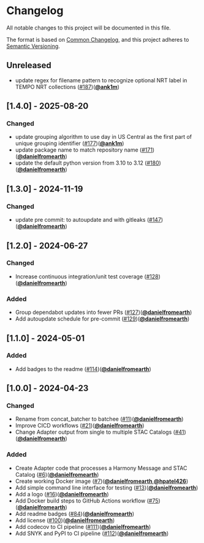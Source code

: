 # Changelog
All notable changes to this project will be documented in this file.

The format is based on [Common Changelog](https://common-changelog.org/),
and this project adheres to [Semantic Versioning](https://semver.org/spec/v2.0.0.html).

## Unreleased

- update regex for filename pattern to recognize optional NRT label in TEMPO NRT collections ([#187](https://github.com/nasa/batchee/pull/187))([**@ank1m**](https://github.com/ank1m))

## [1.4.0] - 2025-08-20

### Changed

- update grouping algorithm to use day in US Central as the first part of unique grouping identifier ([#177](https://github.com/nasa/batchee/pull/177))([**@ank1m**](https://github.com/ank1m))
- update package name to match repository name ([#171](https://github.com/nasa/batchee/pull/171))([**@danielfromearth**](https://github.com/danielfromearth))
- update the default python version from 3.10 to 3.12 ([#180](https://github.com/nasa/batchee/pull/180))([**@danielfromearth**](https://github.com/danielfromearth))

## [1.3.0] - 2024-11-19

### Changed

- update pre commit: to autoupdate and with gitleaks ([#147](https://github.com/nasa/batchee/pull/147))([**@danielfromearth**](https://github.com/danielfromearth))

## [1.2.0] - 2024-06-27

### Changed

- Increase continuous integration/unit test coverage ([#128](https://github.com/nasa/batchee/issues/128))([**@danielfromearth**](https://github.com/danielfromearth))

### Added

- Group dependabot updates into fewer PRs ([#127](https://github.com/nasa/batchee/issues/127))([**@danielfromearth**](https://github.com/danielfromearth))
- Add autoupdate schedule for pre-commit ([#129](https://github.com/nasa/batchee/issues/129))([**@danielfromearth**](https://github.com/danielfromearth))

## [1.1.0] - 2024-05-01

### Added

- Add badges to the readme ([#114](https://github.com/nasa/batchee/issues/114))([**@danielfromearth**](https://github.com/danielfromearth))

## [1.0.0] - 2024-04-23

### Changed

- Rename from concat_batcher to batchee ([#11](https://github.com/nasa/batchee/issues/11))([**@danielfromearth**](https://github.com/danielfromearth))
- Improve CICD workflows ([#21](https://github.com/nasa/batchee/issues/21))([**@danielfromearth**](https://github.com/danielfromearth))
- Change Adapter output from single to multiple STAC Catalogs ([#41](https://github.com/nasa/batchee/issues/41))([**@danielfromearth**](https://github.com/danielfromearth))

### Added

- Create Adapter code that processes a Harmony Message and STAC Catalog ([#6](https://github.com/nasa/batchee/issues/6))([**@danielfromearth**](https://github.com/danielfromearth))
- Create working Docker image ([#7](https://github.com/nasa/batchee/issues/7))([**@danielfromearth**](https://github.com/danielfromearth),[**@hpatel426**](https://github.com/hpatel426))
- Add simple command line interface for testing ([#13](https://github.com/nasa/batchee/issues/13))([**@danielfromearth**](https://github.com/danielfromearth))
- Add a logo ([#16](https://github.com/nasa/batchee/issues/16))([**@danielfromearth**](https://github.com/danielfromearth))
- Add Docker build steps to GitHub Actions workflow ([#75](https://github.com/nasa/batchee/pull/75))([**@danielfromearth**](https://github.com/danielfromearth))
- Add readme badges ([#84](https://github.com/nasa/batchee/pull/84))([**@danielfromearth**](https://github.com/danielfromearth))
- Add license ([#100](https://github.com/nasa/batchee/pull/100))([**@danielfromearth**](https://github.com/danielfromearth))
- Add codecov to CI pipeline ([#111](https://github.com/nasa/batchee/pull/111))([**@danielfromearth**](https://github.com/danielfromearth))
- Add SNYK and PyPI to CI pipeline ([#112](https://github.com/nasa/batchee/pull/111))([**@danielfromearth**](https://github.com/danielfromearth))
